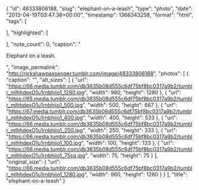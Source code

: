 {
  "id": 48333806188,
  "slug": "elephant-on-a-leash",
  "type": "photo",
  "date": "2013-04-19T03:47:38+00:00",
  "timestamp": 1366343258,
  "format": "html",
  "tags": [

  ],
  "highlighted": [

  ],
  "note_count": 0,
  "caption": "<p>Elephant on a leash.</p>",
  "image_permalink": "http://rickshawpassenger.tumblr.com/image/48333806188",
  "photos": [
    {
      "caption": "",
      "alt_sizes": [
        {
          "url": "https://66.media.tumblr.com/db3635b08d555c6df75bf8bc0317a9b2/tumblr_mlhhdexO1u1rnbhiio1_1280.jpg",
          "width": 960,
          "height": 1280
        },
        {
          "url": "https://65.media.tumblr.com/db3635b08d555c6df75bf8bc0317a9b2/tumblr_mlhhdexO1u1rnbhiio1_500.jpg",
          "width": 500,
          "height": 667
        },
        {
          "url": "https://67.media.tumblr.com/db3635b08d555c6df75bf8bc0317a9b2/tumblr_mlhhdexO1u1rnbhiio1_400.jpg",
          "width": 400,
          "height": 533
        },
        {
          "url": "https://66.media.tumblr.com/db3635b08d555c6df75bf8bc0317a9b2/tumblr_mlhhdexO1u1rnbhiio1_250.jpg",
          "width": 250,
          "height": 333
        },
        {
          "url": "https://66.media.tumblr.com/db3635b08d555c6df75bf8bc0317a9b2/tumblr_mlhhdexO1u1rnbhiio1_100.jpg",
          "width": 100,
          "height": 133
        },
        {
          "url": "https://66.media.tumblr.com/db3635b08d555c6df75bf8bc0317a9b2/tumblr_mlhhdexO1u1rnbhiio1_75sq.jpg",
          "width": 75,
          "height": 75
        }
      ],
      "original_size": {
        "url": "https://66.media.tumblr.com/db3635b08d555c6df75bf8bc0317a9b2/tumblr_mlhhdexO1u1rnbhiio1_1280.jpg",
        "width": 960,
        "height": 1280
      }
    }
  ],
  "title": "elephant-on-a-leash"
}

